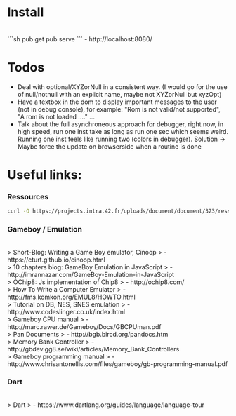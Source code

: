# Install

<BR>
```sh
pub get
pub serve
```
- http://localhost:8080/

# Todos

- Deal with optional/XYZorNull in a consistent way. (I would go for the use of null/notnull with an explicit name, maybe not XYZorNull but xyzOpt)
- Have a textbox in the dom to display important messages to the user (not in debug console), for example: "Rom is not valid/not supported", "A rom is not loaded ...." ...
- Talk about the full asynchroneous approach for debugger, right now, in high speed, run one inst take as long as run one sec which seems weird. Running one inst feels like running two (colors in debugger). Solution -> Maybe force the update on browserside when a routine is done

# Useful links:

### Ressources
```sh
curl -O https://projects.intra.42.fr/uploads/document/document/323/ressources.tgz
```

### Gameboy / Emulation

<BR>
> Short-Blog: Writing a Game Boy emulator, Cinoop
> - https://cturt.github.io/cinoop.html

<BR>
> 10 chapters blog: GameBoy Emulation in JavaScript
> - http://imrannazar.com/GameBoy-Emulation-in-JavaScript

<BR>
> OChip8: Js implementation of Chip8
> - http://ochip8.com/

<BR>
> How To Write a Computer Emulator
> - http://fms.komkon.org/EMUL8/HOWTO.html

<BR>
> Tutorial on DB, NES, SNES emulation
> - http://www.codeslinger.co.uk/index.html

<BR>
> Gameboy CPU manual
> - http://marc.rawer.de/Gameboy/Docs/GBCPUman.pdf

<BR>
> Pan Documents
> - http://bgb.bircd.org/pandocs.htm

<BR>
> Memory Bank Controller
> - http://gbdev.gg8.se/wiki/articles/Memory_Bank_Controllers

<BR>
> Gameboy programming manual
> - http://www.chrisantonellis.com/files/gameboy/gb-programming-manual.pdf

### Dart

<BR>
> Dart
> - https://www.dartlang.org/guides/language/language-tour

